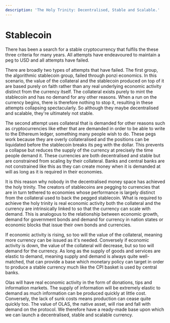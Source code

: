 ```yaml
---
description: 'The Holy Trinity: Decentralised, Stable and Scalable.'
---
```


# Stablecoin

There has been a search for a stable cryptocurrency that fulfils the these three criteria for many years. All attempts have endeavoured to maintain a peg to USD and all attempts have failed.&#x20;

There are broadly two types of attempts that have failed. The first group, the algorithmic stablecoin group, failed through ponzi economics. In this scenario, the value of the collateral and the stablecoin produced on top of it are based purely on faith rather than any real underlying economic activity distinct from the currency itself. The collateral exists purely to mint the stablecoin and has no demand for any other reasons. When a run on the currency begins, there is therefore nothing to stop it, resulting in these attempts collapsing spectacularly. So although they maybe decentralised and scalable, they're ultimately not stable.&#x20;

The second attempt uses collateral that is demanded for other reasons such as cryptocurrencies like ether that are demanded in order to be able to write to the Ethereum ledger, something many people wish to do. These pegs work because they are overly collateralised and the positions can be liquidated before the stablecoin breaks its peg with the dollar. This prevents a collapse but reduces the supply of the currency at precisely the time people demand it. These currencies are both decentralised and stable but are constrained from scaling by their collateral. Banks and central banks are not constrained like this as they can create money when it is demanded at will as long as it is required in their economies. &#x20;

It is this reason why nobody in the decentralised money space has achieved the holy trinity. The creators of stablecoins are pegging to currencies that are in turn tethered to economies whose performance is largely distinct from the collateral used to back the pegged stablecoin. What is required to achieve the holy trinity is real economic activity both the collateral and the currency are intrinsically linked to so that the currency can scale with demand. This is analogous to the relationship between economic growth, demand for government bonds and demand for currency in nation states or economic blocks that issue their own bonds and currencies.&#x20;

If economic activity is rising, so too will the value of the collateral, meaning more currency can be issued as it's needed. Conversely if economic activity is down, the value of the collateral will decrease, but so too will demand for the currency. As long as the supply of goods and services are elastic to demand, meaning supply and demand is always quite well-matched, that can provide a base which monetary policy can target in order to produce a stable currency much like the CPI basket is used by central banks.&#x20;

Olas will have real economic activity in the form of donations, tips and information markets. The supply of information will be extremely elastic to demand as much information can be produced quickly at little cost. Conversely, the lack of sunk costs means production can cease quite quickly too. The value of OLAS, the native asset, will rise and fall with demand on the protocol. We therefore have a ready-made base upon which we can launch a decentralised, stable and scalable currency.&#x20;

